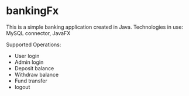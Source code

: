 # bankingFx

This is a simple banking application created in Java.
Technologies in use: MySQL connector, JavaFX

Supported Operations:
- User login
- Admin login
- Deposit balance
- Withdraw balance
- Fund transfer
- logout
